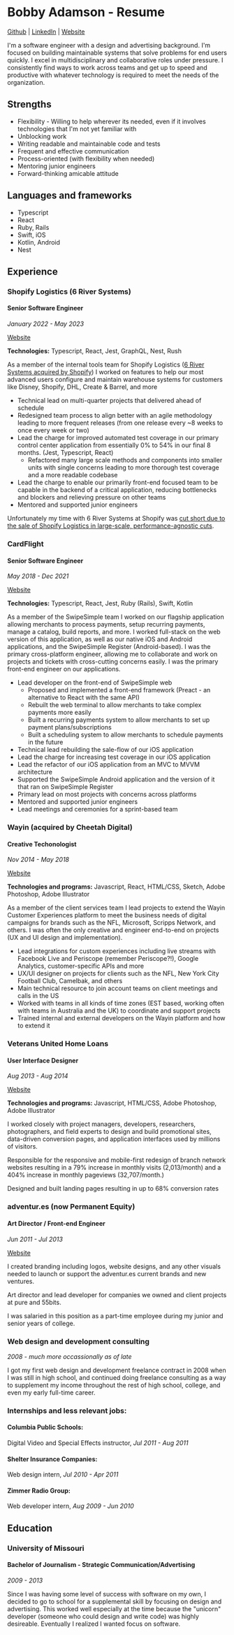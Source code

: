 # Bobby Adamson - Resume

[Github](https://github.com/bobbyadamson)  |  [LinkedIn](https://www.linkedin.com/in/bobbyadamson/) | [Website](http://bobbyadamson.com)

I'm a software engineer with a design and advertising background. I'm focused on building maintainable systems that solve problems for end users quickly. I excel in multidisciplinary and collaborative roles under pressure. I consistently find ways to work across teams and get up to speed and productive with whatever technology is required to meet the needs of the organization.

## Strengths
- Flexibility - Willing to help wherever its needed, even if it involves technologies that I'm not yet familiar with
- Unblocking work
- Writing readable and maintainable code and tests
- Frequent and effective communication
- Process-oriented (with flexibility when needed)
- Mentoring junior engineers
- Forward-thinking amicable attitude

## Languages and frameworks
- Typescript
- React
- Ruby, Rails
- Swift, iOS
- Kotlin, Android
- Nest

## Experience

### Shopify Logistics (6 River Systems)
#### Senior Software Engineer
_January 2022 - May 2023_

[Website](https://6river.com)

**Technologies:**
Typescript, React, Jest, GraphQL, Nest, Rush

As a member of the internal tools team for Shopify Logistics ([6 River Systems acquired by Shopify](https://news.shopify.com/shopify-to-acquire-6-river-systems)) I worked on features to help our most advanced users configure and maintain warehouse systems for customers like Disney, Shopify, DHL, Create & Barrel, and more

- Technical lead on multi-quarter projects that delivered ahead of schedule
- Redesigned team process to align better with an agile methodology leading to more frequent releases (from one release every ~8 weeks to once every week or two)
- Lead the charge for improved automated test coverage in our primary control center application from essentially 0% to 54% in our final 8 months. (Jest, Typescript, React)
    - Refactored many large scale methods and components into smaller units with single concerns leading to more thorough test coverage and a more readable codebase
- Lead the charge to enable our primarily front-end focused team to be capable in the backend of a critical application, reducing bottlenecks and blockers and relieving pressure on other teams
- Mentored and supported junior engineers

Unfortunately my time with 6 River Systems at Shopify was [cut short due to the sale of Shopify Logistics in large-scale, performance-agnostic cuts](https://news.shopify.com/important-team-and-business-changes).

### CardFlight
#### Senior Software Engineer
_May 2018 - Dec 2021_

[Website](https://www.cardflight.com)

**Technologies:**
Typescript, React, Jest, Ruby (Rails), Swift, Kotlin

As a member of the SwipeSimple team I worked on our flagship application allowing merchants to process payments, setup recurring payments, manage a catalog, build reports, and more. I worked full-stack on the web version of this application, as well as our native iOS and Android applications, and the SwipeSimple Register (Android-based). I was the primary cross-platform engineer, allowing me to collaborate and work on projects and tickets with cross-cutting concerns easily. I was the primary front-end engineer on our applications.

- Lead developer on the front-end of SwipeSimple web
    - Proposed and implemented a front-end framework (Preact - an alternative to React with the same API)
    - Rebuilt the web terminal to allow merchants to take complex payments more easily
    - Built a recurring payments system to allow merchants to set up payment plans/subscriptions
    - Built a scheduling system to allow merchants to schedule payments in the future
- Technical lead rebuilding the sale-flow of our iOS application
- Lead the charge for increasing test coverage in our iOS application
- Lead the refactor of our iOS application from an MVC to MVVM architecture
- Supported the SwipeSimple Android application and the version of it that ran on SwipeSimple Register
- Primary lead on most projects with concerns across platforms
- Mentored and supported junior engineers
- Lead meetings and ceremonies for a sprint-based team

### Wayin (acquired by Cheetah Digital)
#### Creative Techonologist
_Nov 2014 - May 2018_

[Website](https://www.cheetahdigital.com)

**Technologies and programs:**
Javascript, React, HTML/CSS, Sketch, Adobe Photoshop, Adobe Illustrator

As a member of the client services team I lead projects to extend the Wayin Customer Experiences platform to meet the business needs of digital campaigns for brands such as the NFL, Microsoft, Scripps Network, and others. I was often the only creative and engineer end-to-end on projects (UX and UI design and implementation).

- Lead integrations for custom experiences including live streams with Facebook Live and Periscope (remember Periscope?!), Google Analytics, customer-specific APIs and more
- UX/UI designer on projects for clients such as the NFL, New York City Football Club, Camelbak, and others
- Main technical resource to join account teams on client meetings and calls in the US
- Worked with teams in all kinds of time zones (EST based, working often with teams in Australia and the UK) to coordinate and support projects
- Trained internal and external developers on the Wayin platform and how to extend it

### Veterans United Home Loans
#### User Interface Designer
_Aug 2013 - Aug 2014_

[Website](https://vu.com)

**Technologies and programs:**
Javascript, HTML/CSS, Adobe Photoshop, Adobe Illustrator

I worked closely with project managers, developers, researchers, photographers, and field experts to design and build promotional sites, data-driven conversion pages, and application interfaces used by millions of visitors.

Responsible for the responsive and mobile-first redesign of branch network websites resulting in a 79% increase in monthly visits (2,013/month) and a 404% increase in monthly pageviews (32,707/month.)

Designed and built landing pages resulting in up to 68% conversion rates

### adventur.es (now Permanent Equity)
#### Art Director / Front-end Engineer
_Jun 2011 - Jul 2013_

[Website](https://www.permanentequity.com)

I created branding including logos, website designs, and any other visuals needed to launch or support the adventur.es current brands and new ventures.

Art director and lead developer for companies we owned and client projects at pure and 55bits.

I was salaried in this position as a part-time employee during my junior and senior years of college.

### Web design and development consulting
_2008 - much more occassionally as of late_

I got my first web design and development freelance contract in 2008 when I was still in high school, and continued doing freelance consulting as a way to supplement my income throughout the rest of high school, college, and even my early full-time career.

### Internships and less relevant jobs:
#### Columbia Public Schools: 
Digital Video and Special Effects instructor, _Jul 2011 - Aug 2011_
#### Shelter Insurance Companies: 
Web design intern, _Jul 2010 - Apr 2011_
#### Zimmer Radio Group:  
Web developer intern, _Aug 2009 - Jun 2010_

## Education

### University of Missouri
#### Bachelor of Journalism - Strategic Communication/Advertising
_2009 - 2013_

Since I was having some level of success with software on my own, I decided to go to school for a supplemental skill by focusing on design and advertising. This worked well especially at the time because the "unicorn" developer (someone who could design and write code) was highly desireable. Eventually I realized I wanted focus on software.
